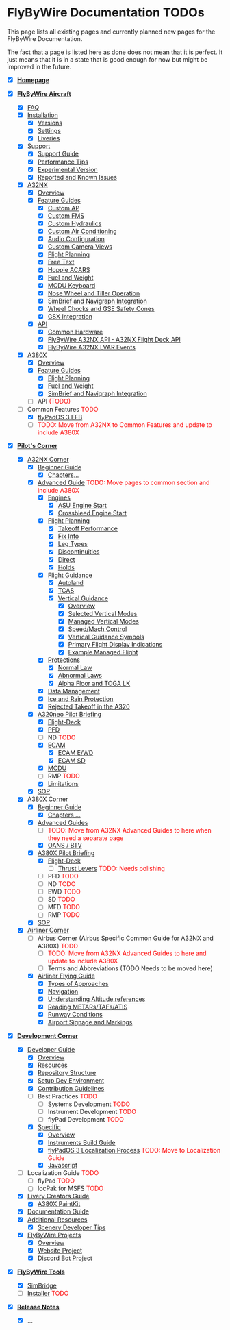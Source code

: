 # FlyByWire Documentation TODOs

This page lists all existing pages and currently planned new pages for the FlyByWire Documentation.

The fact that a page is listed here as done does not mean that it is perfect. It just means that it is in a state that
is good enough for now but might be improved in the future.

- [X] [**Homepage**](index.md)

- [X] [**FlyByWire Aircraft**](aircraft/index.md)
    - [X] [FAQ](aircraft/faq.md)
    - [X] [Installation](aircraft/install/installation.md)
        - [X] [Versions](aircraft/install/installation.md)
        - [X] [Settings](aircraft/install/installation.md)
        - [X] [Liveries](aircraft/install/installation.md)
    - [X] [Support](aircraft/support/index.md)
        - [X] [Support Guide](aircraft/support/index.md)
        - [X] [Performance Tips](aircraft/support/performance-tips.md)
        - [X] [Experimental Version](aircraft/support/exp.md)
        - [X] [Reported and Known Issues](aircraft/support/known-issues/index.md)
    - [X] [A32NX](aircraft/a32nx/index.md)
        - [X] [Overview](aircraft/a32nx/index.md)
        - [X] [Feature Guides](aircraft/a32nx/feature-guides/index.md)
            - [X] [Custom AP](aircraft/a32nx/feature-guides/autopilot-fbw.md)
            - [X] [Custom FMS](aircraft/a32nx/feature-guides/cFMS.md)
            - [X] [Custom Hydraulics](aircraft/a32nx/feature-guides/custom-hydraulics.md)
            - [X] [Custom Air Conditioning](aircraft/a32nx/feature-guides/custom-air-conditioning.md)
            - [X] [Audio Configuration](aircraft/a32nx/feature-guides/audio.md)
            - [X] [Custom Camera Views](aircraft/a32nx/feature-guides/camera-views.md)
            - [X] [Flight Planning](aircraft/a32nx/feature-guides/flight-planning.md)
            - [X] [Free Text](aircraft/a32nx/feature-guides/freetext.md)
            - [X] [Hoppie ACARS](aircraft/a32nx/feature-guides/hoppie.md)
            - [X] [Fuel and Weight](aircraft/a32nx/feature-guides/loading-fuel-weight.md)
            - [X] [MCDU Keyboard](aircraft/a32nx/feature-guides/mcdu-keyboard.md)
            - [X] [Nose Wheel and Tiller Operation](aircraft/a32nx/feature-guides/nw-tiller.md)
            - [X] [SimBrief and Navigraph Integration](aircraft/a32nx/feature-guides/simbrief.md)
            - [X] [Wheel Chocks and GSE Safety Cones](aircraft/a32nx/feature-guides/wheel-chocks-cones.md)
            - [X] [GSX Integration](aircraft/a32nx/feature-guides/gsxintegration/index.md)
        - [X] [API](aircraft/a32nx/a32nx-api/index.md)
            - [X] [Common Hardware](aircraft/a32nx/a32nx-api/hardware.md)
            - [X] [FlyByWire A32NX API - A32NX Flight Deck API](aircraft/a32nx/a32nx-api/a32nx-flightdeck-api.md)
            - [X] [FlyByWire A32NX LVAR Events](aircraft/a32nx/a32nx-api/lvars-events.md)
    - [X] [A380X](aircraft/a380x/index.md)
        - [X] [Overview](aircraft/a380x/index.md)
        - [X] [Feature Guides](aircraft/a380x/feature-guides/index.md)
            - [X] [Flight Planning](aircraft/a380x/feature-guides/flight-planning.md)
            - [X] [Fuel and Weight](aircraft/a380x/feature-guides/loading-fuel-weight.md)
            - [X] [SimBrief and Navigraph Integration](aircraft/a380x/feature-guides/simbrief.md)
        - [ ] API <span style="color: red;">(TODO)</span>
    - [ ] Common Features <span style="color: red;">TODO</span>
        - [X] [flyPadOS 3 EFB](aircraft/common/flypados3/index.md)
        - [ ] <span style="color: red;">TODO: Move from A32NX to Common Features and update to include A380X</span>

- [X] [**Pilot's Corner**](pilots-corner/index.md)
    - [X] [A32NX Corner](pilots-corner/a32nx/index.md)
        - [X] [Beginner Guide](pilots-corner/a32nx/a32nx-beginner-guide/overview.md)
            - [X] [Chapters...](pilots-corner/a32nx/a32nx-beginner-guide/overview.md)
        - [X] [Advanced Guide](pilots-corner/a32nx/a32nx-advanced-guides/overview.md) <span style="color: red;">TODO: Move pages to common section and include A380X</span>
            - [X] [Engines](pilots-corner/a32nx/a32nx-advanced-guides/engines/asu-start.md)
                - [X] [ASU Engine Start](pilots-corner/a32nx/a32nx-advanced-guides/engines/asu-start.md)
                - [X] [Crossbleed Engine Start](pilots-corner/a32nx/a32nx-advanced-guides/engines/crossbleed-start.md)
            - [X] [Flight Planning](pilots-corner/a32nx/a32nx-advanced-guides/flight-planning/overview.md)
                - [X] [Takeoff Performance](pilots-corner/a32nx/a32nx-advanced-guides/flight-planning/takeoff-perf-calc.md)
                - [X] [Fix Info](pilots-corner/a32nx/a32nx-advanced-guides/flight-planning/fixinfo.md)
                - [X] [Leg Types](pilots-corner/a32nx/a32nx-advanced-guides/flight-planning/leg-types.md)
                - [X] [Discontinuities](pilots-corner/a32nx/a32nx-advanced-guides/flight-planning/disco.md)
                - [X] [Direct](pilots-corner/a32nx/a32nx-advanced-guides/flight-planning/direct.md)
                - [X] [Holds](pilots-corner/a32nx/a32nx-advanced-guides/flight-planning/holds.md)
            - [X] [Flight Guidance](pilots-corner/a32nx/a32nx-advanced-guides/flight-guidance/overview.md)
                - [X] [Autoland](pilots-corner/a32nx/a32nx-advanced-guides/flight-guidance/autoland.md)
                - [X] [TCAS](pilots-corner/a32nx/a32nx-advanced-guides/flight-guidance/tcas.md)
                - [X] [Vertical Guidance](pilots-corner/a32nx/a32nx-advanced-guides/flight-guidance/vertical-guidance/overview.md)
                    - [X] [Overview](pilots-corner/a32nx/a32nx-advanced-guides/flight-guidance/vertical-guidance/overview.md)
                    - [X] [Selected Vertical Modes](pilots-corner/a32nx/a32nx-advanced-guides/flight-guidance/vertical-guidance/selected-modes.md)
                    - [X] [Managed Vertical Modes](pilots-corner/a32nx/a32nx-advanced-guides/flight-guidance/vertical-guidance/managed-modes.md)
                    - [X] [Speed/Mach Control](pilots-corner/a32nx/a32nx-advanced-guides/flight-guidance/vertical-guidance/speed-control.md)
                    - [X] [Vertical Guidance Symbols](pilots-corner/a32nx/a32nx-advanced-guides/flight-guidance/vertical-guidance/nd-symbols.md)
                    - [X] [Primary Flight Display Indications](pilots-corner/a32nx/a32nx-advanced-guides/flight-guidance/vertical-guidance/pfd-indications.md)
                    - [X] [Example Managed Flight](pilots-corner/a32nx/a32nx-advanced-guides/flight-guidance/vertical-guidance/example.md)
            - [X] [Protections](pilots-corner/a32nx/a32nx-advanced-guides/protections/overview.md)
                - [X] [Normal Law](pilots-corner/a32nx/a32nx-advanced-guides/protections/overview.md)
                - [X] [Abnormal Laws](pilots-corner/a32nx/a32nx-advanced-guides/protections/abnormallaw.md)
                - [X] [Alpha Floor and TOGA LK](pilots-corner/a32nx/a32nx-advanced-guides/protections/afloor.md)
            - [X] [Data Management](pilots-corner/a32nx/a32nx-advanced-guides/data-management.md)
            - [X] [Ice and Rain Protection](pilots-corner/a32nx/a32nx-advanced-guides/ice-rain-protection.md)
            - [X] [Rejected Takeoff in the A320](pilots-corner/a32nx/a32nx-advanced-guides/rejected-take-off.md)
        - [X] [A320neo Pilot Briefing](pilots-corner/a32nx/a32nx-briefing/index.md)
            - [X] [Flight-Deck](pilots-corner/a32nx/a32nx-briefing/index.md)
            - [X] [PFD](pilots-corner/a32nx/a32nx-briefing/pfd/index.md)
            - [ ] ND <span style="color: red;">TODO</span>
            - [X] [ECAM](pilots-corner/a32nx/a32nx-briefing/ecam/index.md)
                - [X] [ECAM E/WD](pilots-corner/a32nx/a32nx-briefing/ecam/ecam-e-wd.md)
                - [X] [ECAM SD](pilots-corner/a32nx/a32nx-briefing/ecam/sd/index.md)
            - [X] [MCDU](pilots-corner/a32nx/a32nx-briefing/mcdu/index.md)
            - [ ] RMP <span style="color: red;">TODO</span>
            - [X] [Limitations](pilots-corner/a32nx/a32nx-briefing/limitations.md)
        - [X] [SOP](pilots-corner/a32nx/a32nx-sop.md)
    - [X] [A380X Corner](pilots-corner/a380x/index.md)
        - [X] [Beginner Guide](pilots-corner/a380x/a380x-beginner-guide/overview.md)
            - [X] [Chapters ...](pilots-corner/a380x/a380x-beginner-guide/overview.md)
        - [X] [Advanced Guides](pilots-corner/a380x/a380x-advanced-guides/overview.md)
            - [ ] <span style="color: red;">TODO: Move from A32NX Advanced Guides to here when they need a separate page</span>
            - [X] [OANS / BTV](pilots-corner/a380x/a380x-advanced-guides/oans-btv.md)
        - [X] [A380X Pilot Briefing](pilots-corner/a380x/a380x-briefing/index.md)
            - [X] [Flight-Deck](pilots-corner/a380x/a380x-briefing/flight-deck/index.md)
                - [ ] [Thrust Levers](pilots-corner/a380x/a380x-briefing/flight-deck/pedestal/throttle.md) <span style="color: red;">TODO: Needs polishing</span> 
            - [ ] PFD <span style="color: red;">TODO</span>
            - [ ] ND <span style="color: red;">TODO</span>
            - [ ] EWD <span style="color: red;">TODO</span>
            - [ ] SD <span style="color: red;">TODO</span>
            - [ ] MFD <span style="color: red;">TODO</span>
            - [ ] RMP <span style="color: red;">TODO</span>
        - [X] [SOP](pilots-corner/a380x/a380x-sop.md)
    - [X] [Airliner Corner](pilots-corner/airliner/index.md)
        - [ ] Airbus Corner (Airbus Specific Common Guide for A32NX and A380X) <span style="color: red;">TODO</span>
            - [ ] <span style="color: red;">TODO: Move from A32NX Advanced Guides to here and update to include A380X</span>
            - [ ] Terms and Abbreviations (TODO Needs to be moved here)
        - [X] [Airliner Flying Guide](pilots-corner/airliner/airliner-flying-guide/overview.md)
            - [X] [Types of Approaches](pilots-corner/airliner/airliner-flying-guide/approaches.md)
            - [X] [Navigation](pilots-corner/airliner/airliner-flying-guide/navigation.md)
            - [X] [Understanding Altitude references](pilots-corner/airliner/airliner-flying-guide/altitude-refs.md)
            - [X] [Reading METARs/TAFs/ATIS](pilots-corner/airliner/airliner-flying-guide/weather.md)
            - [X] [Runway Conditions](pilots-corner/airliner/airliner-flying-guide/runway-conditions.md)
            - [X] [Airport Signage and Markings](pilots-corner/airliner/airliner-flying-guide/airport-signage.md)

- [X] [**Development Corner**](dev-corner/index.md)
    - [X] [Developer Guide](dev-corner/dev-guide/index.md)
        - [X] [Overview](dev-corner/dev-guide/index.md)
        - [X] [Resources](dev-corner/dev-guide/resources.md)
        - [X] [Repository Structure](dev-corner/dev-guide/repository-structure.md)
        - [X] [Setup Dev Environment](dev-corner/dev-guide/setup-environment.md)
        - [X] [Contribution Guidelines](dev-corner/dev-guide/contribute.md)
        - [ ] Best Practices <span style="color: red;">TODO</span>
            - [ ] Systems Development <span style="color: red;">TODO</span>
            - [ ] Instrument Development <span style="color: red;">TODO</span>
            - [ ] flyPad Development <span style="color: red;">TODO</span>
        - [X] [Specific](dev-corner/dev-guide/specific/index.md)
            - [X] [Overview](dev-corner/dev-guide/specific/index.md)
            - [X] [Instruments Build Guide](dev-corner/dev-guide/specific/instruments-build-guide)
            - [X] [flyPadOS 3 Localization Process](dev-corner/dev-guide/specific/flypad-localization) <span style="color: red;">TODO: Move to Localization Guide</span>
            - [X] [Javascript](dev-corner/dev-guide/specific/javascript-dev-guide)
    - [ ] Localization Guide <span style="color: red;">TODO</span>
        - [ ] flyPad <span style="color: red;">TODO</span>
        - [ ] locPak for MSFS <span style="color: red;">TODO</span>
    - [X] [Livery Creators Guide](dev-corner/livery-creators-guide/index.md)
        - [X] [A380X PaintKit](dev-corner/livery-creators-guide/a380x-paintkit.md)
    - [X] [Documentation Guide](dev-corner/documentation-guide/index.md)
    - [X] [Additional Resources](dev-corner/other/index.md)
        - [X] [Scenery Developer Tips](dev-corner/other/scenery-developers.md)  
    - [X] [FlyByWire Projects](dev-corner/flybywire-projects/index.md)
        - [X] [Overview](dev-corner/flybywire-projects/index.md)
        - [X] [Website Project](dev-corner/flybywire-projects/website.md)
        - [X] [Discord Bot Project](dev-corner/flybywire-projects/discord-bot.md)

- [X] [**FlyByWire Tools**](tools/index.md)
    - [X] [SimBridge](tools/simbridge/index.md)
    - [ ] [Installer](tools/installer/index.md) <span style="color: red;">TODO</span>

- [X] [**Release Notes**](release-notes/index.md)
    - [X] ...

